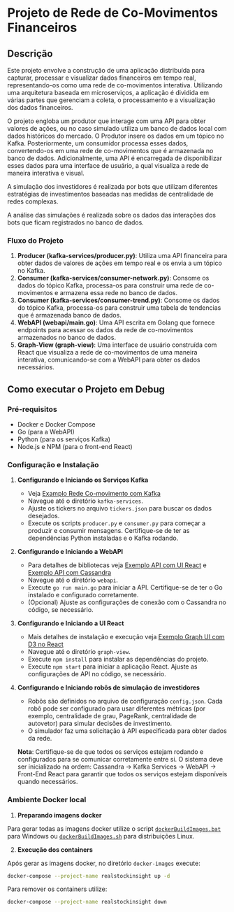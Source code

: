 # Projeto de Rede de Co-Movimentos Financeiros

## Descrição

Este projeto envolve a construção de uma aplicação distribuída para capturar, processar e visualizar dados financeiros em tempo real, representando-os como uma rede de co-movimentos interativa. Utilizando uma arquitetura baseada em microserviços, a aplicação é dividida em várias partes que gerenciam a coleta, o processamento e a visualização dos dados financeiros.

O projeto engloba um produtor que interage com uma API para obter valores de ações, ou no caso simulado utiliza um banco de dados local com dados históricos do mercado. O Produtor insere os dados em um tópico no Kafka. Posteriormente, um consumidor processa esses dados, convertendo-os em uma rede de co-movimentos que é armazenada no banco de dados. Adicionalmente, uma API é encarregada de disponibilizar esses dados para uma interface de usuário, a qual visualiza a rede de maneira interativa e visual.

A simulação dos investidores é realizada por bots que utilizam diferentes estratégias de investimentos baseadas nas medidas de centralidade de redes complexas.

A análise das simulações é realizada sobre os dados das interações dos bots que ficam registrados no banco de dados.

### Fluxo do Projeto
1. **Producer (kafka-services/producer.py)**: Utiliza uma API financeira para obter dados de valores de ações em tempo real e os envia a um tópico no Kafka.
2. **Consumer (kafka-services/consumer-network.py)**: Consome os dados do tópico Kafka, processa-os para construir uma rede de co-movimentos e armazena essa rede no banco de dados.
2. **Consumer (kafka-services/consumer-trend.py)**: Consome os dados do tópico Kafka, processa-os para construir uma tabela de tendencias que é armazenada banco de dados.
3. **WebAPI (webapi/main.go)**: Uma API escrita em Golang que fornece endpoints para acessar os dados da rede de co-movimentos armazenados no banco de dados.
4. **Graph-View (graph-view)**: Uma interface de usuário construída com React que visualiza a rede de co-movimentos de uma maneira interativa, comunicando-se com a WebAPI para obter os dados necessários.

## Como executar o Projeto em Debug

### Pré-requisitos
- Docker e Docker Compose
- Go (para a WebAPI)
- Python (para os serviços Kafka)
- Node.js e NPM (para o front-end React)

### Configuração e Instalação

1. **Configurando e Iniciando os Serviços Kafka**
   - Veja [Examplo Rede Co-movimento com Kafka](https://github.com/JunioCesarFerreira/RealStockInsight/tree/main/examples/Kafka_Complex_Networks)
   - Navegue até o diretório `kafka-services`.
   - Ajuste os tickers no arquivo `tickers.json` para buscar os dados desejados.
   - Execute os scripts `producer.py` e `consumer.py` para começar a produzir e consumir mensagens. Certifique-se de ter as dependências Python instaladas e o Kafka rodando.

2. **Configurando e Iniciando a WebAPI**
   - Para detalhes de bibliotecas veja [Exemplo API com UI React](https://github.com/JunioCesarFerreira/RealStockInsight/tree/main/examples/Graph_React) e [Exemplo API com Cassandra](https://github.com/JunioCesarFerreira/RealStockInsight/tree/main/examples/Cassandra_DB)
   - Navegue até o diretório `webapi`.
   - Execute `go run main.go` para iniciar a API. Certifique-se de ter o Go instalado e configurado corretamente.
   - (Opcional) Ajuste as configurações de conexão com o Cassandra no código, se necessário.

3. **Configurando e Iniciando a UI React**
   - Mais detalhes de instalação e execução veja [Exemplo Graph UI com D3 no React](https://github.com/JunioCesarFerreira/RealStockInsight/tree/main/examples/Graph_React)
   - Navegue até o diretório `graph-view`.
   - Execute `npm install` para instalar as dependências do projeto.
   - Execute `npm start` para iniciar a aplicação React. Ajuste as configurações de API no código, se necessário.
   
4. **Configurando e Iniciando robôs de simulação de investidores**
   - Robôs são definidos no arquivo de configuração `config.json`. Cada robô pode ser configurado para usar diferentes métricas (por exemplo, centralidade de grau, PageRank, centralidade de autovetor) para simular decisões de investimento.
   - O simulador faz uma solicitação à API especificada para obter dados da rede.

   **Nota**: Certifique-se de que todos os serviços estejam rodando e configurados para se comunicar corretamente entre si. O sistema deve ser inicializado na ordem: Cassandra -> Kafka Services -> WebAPI -> Front-End React para garantir que todos os serviços estejam disponíveis quando necessários.


### Ambiente Docker local

1. **Preparando imagens docker**

Para gerar todas as imagens docker utilize o script [`dockerBuildImages.bat`](./dockerBuildImages.bat) para Windows ou [`dockerBuildImages.sh`](./dockerBuildImages.sh) para distribuições Linux. 

2. **Execução dos containers**

Após gerar as imagens docker, no diretório `docker-images` execute:

```bash
docker-compose --project-name realstockinsight up -d
```

Para remover os containers utilize:

```bash
docker-compose --project-name realstockinsight down
```